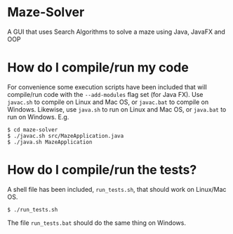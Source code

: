 # Maze-Solver

A GUI that uses Search Algorithms to solve a maze using Java, JavaFX and OOP


# How do I compile/run my code

For convenience some execution scripts have been included that will compile/run code with the `--add-modules` flag set (for Java FX). Use `javac.sh` to compile on Linux and Mac OS, or `javac.bat` to compile on Windows. Likewise, use `java.sh` to run on Linux and Mac OS, or `java.bat` to run on Windows. E.g.

```
$ cd maze-solver
$ ./javac.sh src/MazeApplication.java  
$ ./java.sh MazeApplication
```

# How do I compile/run the tests?

A shell file has been included, `run_tests.sh`, that should work on Linux/Mac OS.

```
$ ./run_tests.sh
```

The file `run_tests.bat` should do the same thing on Windows. 






